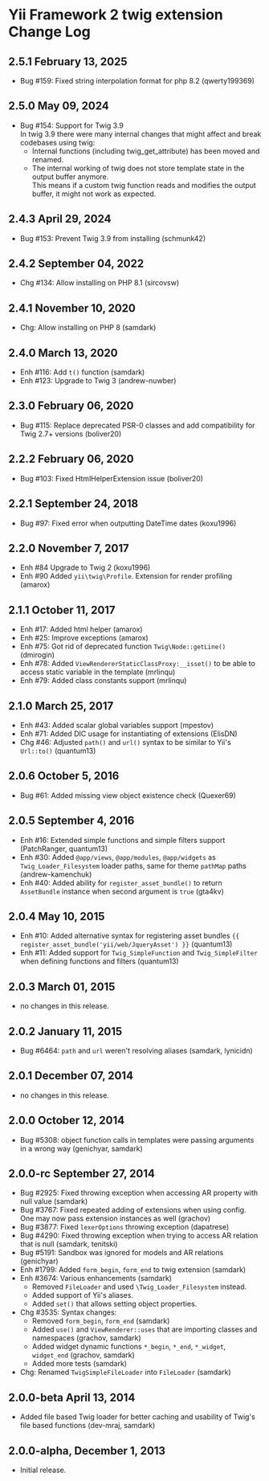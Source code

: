 Yii Framework 2 twig extension Change Log
=========================================

2.5.1 February 13, 2025
-----------------------

- Bug #159: Fixed string interpolation format for php 8.2 (qwerty199369)


2.5.0 May 09, 2024
------------------

- Bug #154: Support for Twig 3.9  
  In twig 3.9 there were many internal changes that might affect and break codebases using twig:
  - Internal functions (including twig_get_attribute) has been moved and renamed.
  - The internal working of twig does not store template state in the output buffer anymore.  
    This means if a custom twig function reads and modifies the output buffer, it might not work as expected.


2.4.3 April 29, 2024
--------------------

- Bug #153: Prevent Twig 3.9 from installing (schmunk42)


2.4.2 September 04, 2022
------------------------

- Chg #134: Allow installing on PHP 8.1 (sircovsw)


2.4.1 November 10, 2020
-----------------------

- Chg: Allow installing on PHP 8 (samdark)


2.4.0 March 13, 2020
--------------------

- Enh #116: Add `t()` function (samdark)
- Enh #123: Upgrade to Twig 3 (andrew-nuwber)


2.3.0 February 06, 2020
-----------------------

- Bug #115: Replace deprecated PSR-0 classes and add compatibility for Twig 2.7+ versions (boliver20)


2.2.2 February 06, 2020
-----------------------

- Bug #103: Fixed HtmlHelperExtension issue (boliver20)


2.2.1 September 24, 2018
------------------------

- Bug #97: Fixed error when outputting DateTime dates (koxu1996)


2.2.0 November 7, 2017
----------------------

- Enh #84 Upgrade to Twig 2 (koxu1996)
- Enh #90 Added `yii\twig\Profile`. Extension for render profiling (amarox)


2.1.1 October 11, 2017
----------------------

- Enh #17: Added html helper (amarox)
- Enh #25: Improve exceptions (amarox)
- Enh #75: Got rid of deprecated function `Twig\Node::getLine()` (dmirogin)
- Enh #78: Added `ViewRendererStaticClassProxy:__isset()` to be able to access static variable in the template (mrlinqu)
- Enh #79: Added class constants support (mrlinqu)


2.1.0 March 25, 2017
--------------------

- Enh #43: Added scalar global variables support (mpestov)
- Enh #71: Added DIC usage for instantiating of extensions (ElisDN)
- Chg #46: Adjusted `path()` and `url()` syntax to be similar to Yii's `Url::to()` (quantum13)


2.0.6 October 5, 2016
---------------------

- Bug #61: Added missing view object existence check (Quexer69)


2.0.5 September 4, 2016
-----------------------

- Enh #16: Extended simple functions and simple filters support (PatchRanger, quantum13)
- Enh #30: Added `@app/views`, `@app/modules`, `@app/widgets` as `Twig_Loader_Filesystem` loader paths, same for theme `pathMap` paths (andrew-kamenchuk)
- Enh #40: Added ability for `register_asset_bundle()` to return `AssetBundle` instance when second argument is `true` (gta4kv)


2.0.4 May 10, 2015
------------------

- Enh #10: Added alternative syntax for registering asset bundles `{{ register_asset_bundle('yii/web/JqueryAsset') }}` (quantum13)
- Enh #11: Added support for `Twig_SimpleFunction` and `Twig_SimpleFilter` when defining functions and filters (quantum13)


2.0.3 March 01, 2015
--------------------

- no changes in this release.


2.0.2 January 11, 2015
----------------------

- Bug #6464: `path` and `url` weren't resolving aliases (samdark, lynicidn)


2.0.1 December 07, 2014
-----------------------

- no changes in this release.


2.0.0 October 12, 2014
----------------------

- Bug #5308: object function calls in templates were passing arguments in a wrong way (genichyar, samdark)


2.0.0-rc September 27, 2014
---------------------------

- Bug #2925: Fixed throwing exception when accessing AR property with null value (samdark)
- Bug #3767: Fixed repeated adding of extensions when using config. One may now pass extension instances as well (grachov)
- Bug #3877: Fixed `lexerOptions` throwing exception (dapatrese)
- Bug #4290: Fixed throwing exception when trying to access AR relation that is null (samdark, tenitski)
- Bug #5191: Sandbox was ignored for models and AR relations (genichyar)
- Enh #1799: Added `form_begin`, `form_end` to twig extension (samdark)
- Enh #3674: Various enhancements (samdark)
    - Removed `FileLoader` and used `\Twig_Loader_Filesystem` instead.
    - Added support of Yii's aliases.
    - Added `set()` that allows setting object properties.
- Chg #3535: Syntax changes:
    - Removed `form_begin`, `form_end` (samdark)
    - Added `use()` and `ViewRenderer::uses` that are importing classes and namespaces (grachov, samdark)
    - Added widget dynamic functions `*_begin`, `*_end`, `*_widget`, `widget_end` (grachov, samdark)
    - Added more tests (samdark)
- Chg: Renamed `TwigSimpleFileLoader` into `FileLoader` (samdark)

2.0.0-beta April 13, 2014
-------------------------

- Added file based Twig loader for better caching and usability of Twig's file based functions (dev-mraj, samdark)

2.0.0-alpha, December 1, 2013
-----------------------------

- Initial release.



